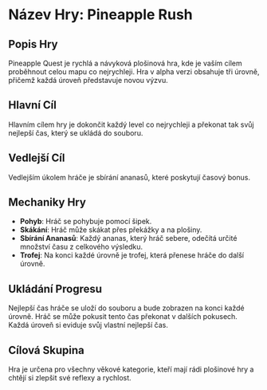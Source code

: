 # Název Hry: Pineapple Rush

## Popis Hry
Pineapple Quest je rychlá a návyková plošinová hra, kde je vaším cílem proběhnout celou mapu co nejrychleji. Hra v alpha verzi obsahuje tři úrovně, přičemž každá úroveň představuje novou výzvu.

## Hlavní Cíl
Hlavním cílem hry je dokončit každý level co nejrychleji a překonat tak svůj nejlepší čas, který se ukládá do souboru.


## Vedlejší Cíl
Vedlejším úkolem hráče je sbírání ananasů, které poskytují časový bonus.

## Mechaniky Hry
- **Pohyb**: Hráč se pohybuje pomocí šipek.
- **Skákání**: Hráč může skákat přes překážky a na plošiny.
- **Sbírání Ananasů**: Každý ananas, který hráč sebere, odečítá určité množství času z celkového výsledku.
- **Trofej**: Na konci každé úrovně je trofej, která přenese hráče do další úrovně.

## Ukládání Progresu
Nejlepší čas hráče se uloží do souboru a bude zobrazen na konci každé úrovně. Hráč se může pokusit tento čas překonat v dalších pokusech. Každá úroveň si eviduje svůj vlastní nejlepší čas.

## Cílová Skupina
Hra je určena pro všechny věkové kategorie, kteří mají rádi plošinové hry a chtějí si zlepšit své reflexy a rychlost.
